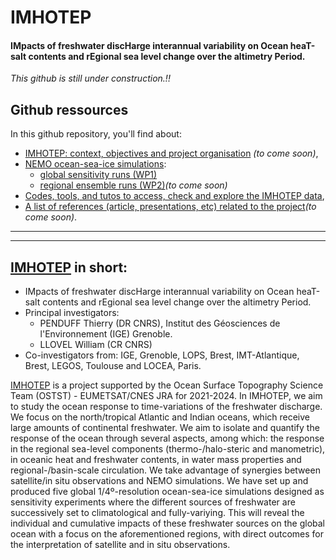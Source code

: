 # IMHOTEP
#### IMpacts of freshwater discHarge interannual variability on Ocean heaT-salt contents and rEgional sea level change over the altimetry Period.

_This github is still under construction.!!_


## Github ressources

In this github repository, you'll find about:
* [IMHOTEP: context, objectives and project organisation]() _(to come soon)_, 
* [NEMO ocean-sea-ice simulations](https://github.com/molines/IMHOTEP):
  - [global sensitivity runs (WP1)](https://github.com/molines/IMHOTEP/tree/master/eORCA025)
  - [regional ensemble runs (WP2)]()_(to come soon)_
* [Codes, tools, and tutos to access, check and explore the IMHOTEP data](/TOOLS/),
* [A list of references (article, presentations, etc) related to the project]()_(to come soon)_.

---
---

## [IMHOTEP]() in short:
* IMpacts of freshwater discHarge interannual variability on Ocean heaT-salt contents and rEgional sea level change over the altimetry Period.
* Principal investigators: 
    - PENDUFF Thierry (DR CNRS), Institut des Géosciences de l'Environnement (IGE) Grenoble.
    - LLOVEL William (CR CNRS)
* Co-investigators from: IGE, Grenoble, LOPS, Brest,  IMT-Atlantique, Brest,  LEGOS, Toulouse	 and LOCEA, Paris.
 
 [IMHOTEP]() is a project supported by the Ocean Surface Topography Science Team (OSTST) - EUMETSAT/CNES JRA  for 2021-2024. In IMHOTEP, we aim to study the ocean response to time-variations of the  freshwater discharge. We focus on the north/tropical Atlantic and Indian oceans, which receive large amounts of continental freshwater. We aim to isolate and quantify the response of the ocean through several aspects, among which: the response in the regional sea-level components (thermo-/halo-steric and manometric), in oceanic heat and freshwater contents, in water mass properties and regional-/basin-scale circulation.
We  take advantage of synergies between satellite/in situ observations and NEMO simulations. We have  set up and produced  five global 1/4º-resolution ocean-sea-ice simulations designed as sensitivity experiments where the different sources of freshwater are successively set to climatological and fully-variying. This will reveal the individual and cumulative impacts of these freshwater sources on the global ocean with a focus on the aforementioned regions, with direct outcomes for the interpretation of satellite and in situ observations.
